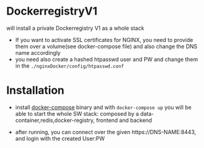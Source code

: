 # DockerregistryV1
will install a private Dockerregistry V1 as a whole stack 

- If you want to activate SSL certificates for NGINX, you need to provide them over a volume(see docker-compose file) and also change the DNS name accordingly
- you need also create a hashed htpasswd user and PW and change them in the `./nginxDocker/config/htpasswd.conf`
# Installation
- install [docker-compose](https://docs.docker.com/compose/install/) binary and with `docker-compose up`  you will be able to start the whole SW stack: composed by a data-container,redis,docker-registry, frontend and backend

- after running, you can connect over the given https://DNS-NAME:8443, and login with the created User:PW 
